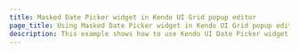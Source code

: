 ```yaml
---
title: Masked Date Picker widget in Kendo UI Grid popup editor
page_title: Using Masked Date Picker widget in Kendo UI Grid popup editor
description: This example shows how to use Kendo UI Date Picker widget with masked functionality in a Kendo UI Grid popup editor
---
```


